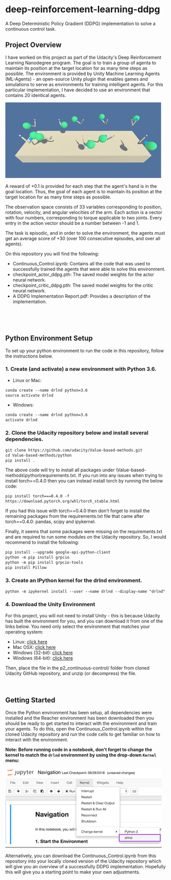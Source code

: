 # deep-reinforcement-learning-ddpg
A Deep Deterministic Policy Gradient (DDPG) implementation to solve a continuous control task.

## Project Overview
I have worked on this project as part of the Udacity's Deep Reinforcement Learning Nanodegree program. The goal is to train a group of agenta to maintain its position at the target location for as many time steps as possible.
The environment is provided by Unity Machine Learning Agents (ML-Agents) - an open-source Unity plugin that enables games and simulations to serve as environments for training intelligent agents. 
For this particular implementation, I have decided to use an environment that contains 20 identical agents.

![Alt](/images/reacher.environment.png)

A reward of +0.1 is provided for each step that the agent's hand is in the goal location. Thus, the goal of each agent is to maintain its position at the target location for as many time steps as possible.

The observation space consists of 33 variables corresponding to position, rotation, velocity, and angular velocities of the arm. Each action is a vector with four numbers, corresponding to torque applicable to two joints. Every entry in the action vector should be a number between -1 and 1.

The task is episodic, and in order to solve the environment, the agents must get an average score of +30 (over 100 consecutive episodes, and over all agents).

On this repository you will find the following:
* Continuous_Control.ipynb: Contains all the code that was used to successfully trained the agents that were able to solve this environment.
* checkpoint_actor_ddpg.pth: The saved model weights for the actor neural network.
* checkpoint_critic_ddpg.pth: The saved model weights for the critic neural network.
* A DDPG Implementation Report.pdf: Provides a description of the implementation.
<br>
<br>
<br>

## Python Environment Setup

To set up your python environment to run the code in this repository, follow the instructions below.

### 1. Create (and activate) a new environment with Python 3.6.

* Linux or Mac:
```
conda create --name drlnd python=3.6
source activate drlnd
```
* Windows:
```
conda create --name drlnd python=3.6 
activate drlnd
```

### 2. Clone the Udacity repository below and install several dependencies.

```
git clone https://github.com/udacity/Value-based-methods.git
cd Value-based-methods/python
pip install .
```
The above code will try to install all packages under \Value-based-methods\python\requirements.txt. 
If you run into any issues when trying to install torch==0.4.0 then you can instead install torch by running the below code:
```
pip install torch===0.4.0 -f https://download.pytorch.org/whl/torch_stable.html
```

If you had this issue with torch==0.4.0 then don't forget to install the remaining packages from the requirements.txt file that came after torch==0.4.0: pandas, scipy and ipykernel. 

Finally, it seems that some packages were missing on the requirements.txt and are required to run some modules on the Udacity repository.
So, I would recommend to install the following:
```
pip install --upgrade google-api-python-client
python -m pip install grpcio
python -m pip install grpcio-tools
pip install Pillow
```

### 3. Create an IPython kernel for the drlnd environment.
```
python -m ipykernel install --user --name drlnd --display-name "drlnd"
```

### 4. Download the Unity Environment
For this project, you will not need to install Unity - this is because Udacity has built the environment for you, and you can download it from one of the links below.
You need only select the environment that matches your operating system:

* Linux: [click here](https://s3-us-west-1.amazonaws.com/udacity-drlnd/P2/Reacher/Reacher_Linux.zip)
* Mac OSX: [click here](https://s3-us-west-1.amazonaws.com/udacity-drlnd/P2/Reacher/Reacher.app.zip)
* Windows (32-bit): [click here](https://s3-us-west-1.amazonaws.com/udacity-drlnd/P2/Reacher/Reacher_Windows_x86.zip)
* Windows (64-bit): [click here](https://s3-us-west-1.amazonaws.com/udacity-drlnd/P2/Reacher/Reacher_Windows_x86_64.zip)

Then, place the file in the p2_continuous-control/ folder from cloned Udacity GitHub repository, and unzip (or decompress) the file.
<br>
<br>
<br>
## Getting Started
Once the Python environment has been setup, all dependencies were installed and the Reacher environment has been downloaded then you should be ready to get started to interact with the environment and train your agents.
To do this, open the Continuous_Control.ipynb within the cloned Udacity repository and run the code cells to get familiar on how to interact with the environment.

**Note: Before running code in a notebook, don't forget to change the kernel to match the `drlnd` environment by using the drop-down `Kernel` menu:**

![Alt](/images/ipynb-kernel.png)

Alternatively, you can download the Continuous_Control.ipynb from this repository into your locally cloned version of the Udacity repository which will give you an overview of a successfully DDPG implementation.
Hopefully this will give you a starting point to make your own adjustments.
